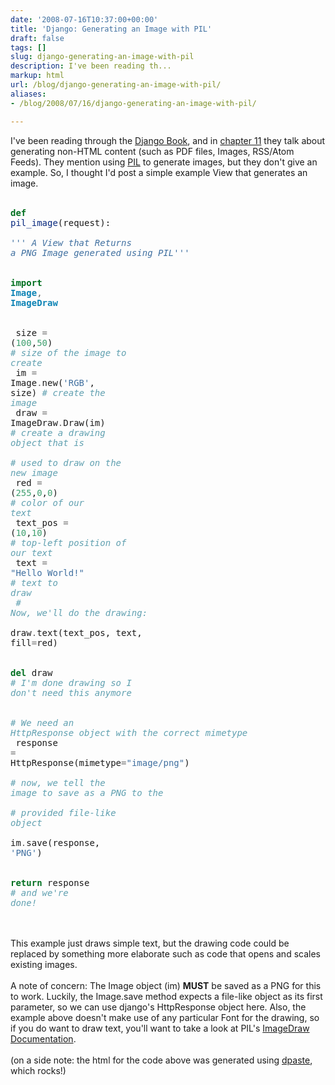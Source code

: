 ```yaml
---
date: '2008-07-16T10:37:00+00:00'
title: 'Django: Generating an Image with PIL'
draft: false
tags: []
slug: django-generating-an-image-with-pil
description: I've been reading th...
markup: html
url: /blog/django-generating-an-image-with-pil/
aliases:
- /blog/2008/07/16/django-generating-an-image-with-pil/

---
```


I've been reading through the <a href="http://www.djangobook.com/">Django Book</a>, and in <a href="http://www.djangobook.com/en/1.0/chapter11/">chapter 11</a> they talk about generating non-HTML content (such as PDF files, Images, RSS/Atom Feeds).  They mention using <a href="http://www.pythonware.com/products/pil/">PIL</a> to generate images, but they don't give an example.  So, I thought I'd post a simple example View that generates an image.<br /><br /><div class="highlight" ><pre><span style="color: #007020; font-weight: bold">def</span> <span style="color: #06287e">pil_image</span>(request):<br />    <span style="color: #4070a0; font-style: italic">&#39;&#39;&#39; A View that Returns a PNG Image generated using PIL&#39;&#39;&#39;</span><br /><br />    <span style="color: #007020; font-weight: bold">import</span> <span style="color: #0e84b5; font-weight: bold">Image</span><span style="color: #666666">,</span> <span style="color: #0e84b5; font-weight: bold">ImageDraw</span> <br /><br />    size <span style="color: #666666">=</span> (<span style="color: #40a070">100</span>,<span style="color: #40a070">50</span>)             <span style="color: #60a0b0; font-style: italic"># size of the image to create</span><br />    im <span style="color: #666666">=</span> Image<span style="color: #666666">.</span>new(<span style="color: #4070a0">&#39;RGB&#39;</span>, size) <span style="color: #60a0b0; font-style: italic"># create the image</span><br />    draw <span style="color: #666666">=</span> ImageDraw<span style="color: #666666">.</span>Draw(im)   <span style="color: #60a0b0; font-style: italic"># create a drawing object that is</span><br />                                <span style="color: #60a0b0; font-style: italic"># used to draw on the new image</span><br />    red <span style="color: #666666">=</span> (<span style="color: #40a070">255</span>,<span style="color: #40a070">0</span>,<span style="color: #40a070">0</span>)    <span style="color: #60a0b0; font-style: italic"># color of our text</span><br />    text_pos <span style="color: #666666">=</span> (<span style="color: #40a070">10</span>,<span style="color: #40a070">10</span>) <span style="color: #60a0b0; font-style: italic"># top-left position of our text</span><br />    text <span style="color: #666666">=</span> <span style="color: #4070a0">&quot;Hello World!&quot;</span> <span style="color: #60a0b0; font-style: italic"># text to draw</span><br />    <span style="color: #60a0b0; font-style: italic"># Now, we&#39;ll do the drawing: </span><br />    draw<span style="color: #666666">.</span>text(text_pos, text, fill<span style="color: #666666">=</span>red)<br />    <br />    <span style="color: #007020; font-weight: bold">del</span> draw <span style="color: #60a0b0; font-style: italic"># I&#39;m done drawing so I don&#39;t need this anymore</span><br />    <br />    <span style="color: #60a0b0; font-style: italic"># We need an HttpResponse object with the correct mimetype</span><br />    response <span style="color: #666666">=</span> HttpResponse(mimetype<span style="color: #666666">=</span><span style="color: #4070a0">&quot;image/png&quot;</span>)<br />    <span style="color: #60a0b0; font-style: italic"># now, we tell the image to save as a PNG to the </span><br />    <span style="color: #60a0b0; font-style: italic"># provided file-like object</span><br />    im<span style="color: #666666">.</span>save(response, <span style="color: #4070a0">&#39;PNG&#39;</span>)<br /><br />    <span style="color: #007020; font-weight: bold">return</span> response <span style="color: #60a0b0; font-style: italic"># and we&#39;re done!</span><br /></pre></div><br /><br />This example just draws simple text, but the drawing code could be replaced by something more elaborate such as code that opens and scales existing images.<br /><br />A note of concern:  The Image object (im) <b>MUST</b> be saved as a PNG for this to work.  Luckily, the Image.save method expects a file-like object as its first parameter, so we can use django's HttpResponse object here.  Also, the example above doesn't make use of any particular Font for the drawing, so if you do want to draw text, you'll want to take a look at PIL's <a href="http://www.pythonware.com/library/pil/handbook/imagedraw.htm">ImageDraw Documentation</a>.<br /><br />(on a side note: the html for the code above was generated using <a href="http://dpaste.com">dpaste</a>, which rocks!)<div class="blogger-post-footer"><img width='1' height='1' src='https://blogger.googleusercontent.com/tracker/4123748873183487963-9092702185978828760?l=bradmontgomery.blogspot.com' alt='' /></div>